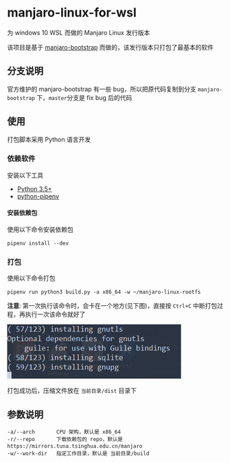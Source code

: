 # manjaro-linux-for-wsl
为 windows 10 WSL 而做的 Manjaro Linux 发行版本

该项目是基于 [manjaro-bootstrap]() 而做的，该发行版本只打包了最基本的软件

## 分支说明
  官方维护的 manjaro-bootstrap 有一些 bug，所以把原代码复制到分支 `manjaro-bootstrap` 下，`master`分支是 fix bug 后的代码

## 使用
  打包脚本采用 Python 语言开发

### 依赖软件
  安装以下工具
* [Python 3.5+](https://www.python.org/)
* [python-pipenv](https://github.com/pypa/pipenv) 

#### 安装依赖包
  使用以下命令安装依赖包
  ```
pipenv install --dev
  ```

### 打包
  使用以下命令打包
 ```
pipenv run python3 build.py -a x86_64 -w ~/manjaro-linux-rootfs
 ```

 **注意**: 第一次执行该命令时，会卡在一个地方(见下图)，直接按 `Ctrl+C` 中断打包过程，再执行一次该命令就好了

![](./images/pack-error.png)

 打包成功后，压缩文件放在 `当前目录/dist` 目录下

## 参数说明

```
-a/--arch       CPU 架构，默认是 x86_64
-r/--repo       下载依赖包的 repo，默认是 https://mirrors.tuna.tsinghua.edu.cn/manjaro
-w/--work-dir   指定工作目录，默认是 当前目录/build 
```
